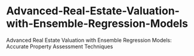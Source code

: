 # Advanced-Real-Estate-Valuation-with-Ensemble-Regression-Models
Advanced Real Estate Valuation with Ensemble Regression Models: Accurate Property Assessment Techniques
